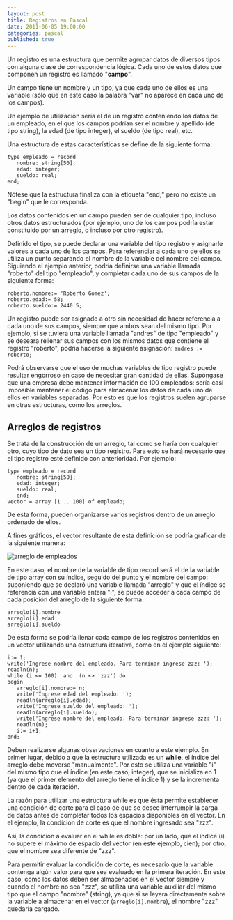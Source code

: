 ```yaml
---
layout: post
title: Registros en Pascal
date: 2011-06-05 19:00:00
categories: pascal
published: true
---
```

Un registro es una estructura que permite agrupar datos de diversos tipos con alguna clase de correspondencia lógica. Cada uno de estos datos que componen un registro es llamado "**campo**".

Un campo tiene un nombre y un tipo, ya que cada uno de ellos es una variable (sólo que en este caso la palabra "var" no aparece en cada uno de los campos).

Un ejemplo de utilización sería el de un registro conteniendo los datos de un empleado, en el que los campos podrían ser el nombre y apellido (de tipo string), la edad (de tipo integer), el sueldo (de tipo real), etc.

Una estructura de estas características se define de la siguiente forma:

<pre><code>type empleado = record
   nombre: string[50];
   edad: integer;
   sueldo: real;
end;</code></pre>

Nótese que la estructura finaliza con la etiqueta "end;" pero no existe un "begin" que le corresponda.

Los datos contenidos en un campo pueden ser de cualquier tipo, incluso otros datos estructurados (por ejemplo, uno de los campos podría estar constituido por un arreglo, o incluso por otro registro).

Definido el tipo, se puede declarar una variable del tipo registro y asignarle valores a cada uno de los campos. Para referenciar a cada uno de ellos se utiliza un punto separando el nombre de la variable del nombre del campo. Siguiendo el ejemplo anterior, podría definirse una variable llamada "roberto" del tipo "empleado", y completar cada uno de sus campos de la siguiente forma:

<pre><code>roberto.nombre:= 'Roberto Gomez';
roberto.edad:= 58;
roberto.sueldo:= 2440.5;</code></pre>

Un registro puede ser asignado a otro sin necesidad de hacer referencia a cada uno de sus campos, siempre que ambos sean del mismo tipo. Por ejemplo, si se tuviera una variable llamada "andres" de tipo "empleado" y se deseara rellenar sus campos con los mismos datos que contiene el registro "roberto", podría hacerse la siguiente asignación: <code>andres := roberto;</code>

Podrá observarse que el uso de muchas variables de tipo registro puede resultar engorroso en caso de necesitar gran cantidad de ellas. Supóngase que una empresa debe mantener información de 100 empleados: sería casi imposible mantener el código para almacenar los datos de cada uno de ellos en variables separadas. Por esto es que los registros suelen agruparse en otras estructuras, como los arreglos.


## Arreglos de registros

Se trata de la construcción de un arreglo, tal como se haría con cualquier otro, cuyo tipo de dato sea un tipo registro. Para esto se hará necesario que el tipo registro esté definido con anterioridad. Por ejemplo:

<pre><code>type empleado = record
   nombre: string[50];
   edad: integer;
   sueldo: real;
   end;
vector = array [1 .. 100] of empleado;</code></pre>

De esta forma, pueden organizarse varios registros dentro de un arreglo ordenado de ellos.

A fines gráficos, el vector resultante de esta definición se podría graficar de la siguiente manera:

![arreglo de empleados](/assets/2011-06-5-registros-pascal-img1.png)

En este caso, el nombre de la variable de tipo record será el de la variable de tipo array con su índice, seguido del punto y el nombre del campo: suponiendo que se declaró una variable llamada "arreglo" y que el índice se referencia con una variable entera "i", se puede acceder a cada campo de cada posición del arreglo de la siguiente forma:

<pre><code>arreglo[i].nombre
arreglo[i].edad
arreglo[i].sueldo</code></pre>

De esta forma se podría llenar cada campo de los registros contenidos en un vector utilizando una estructura iterativa, como en el ejemplo siguiente:

<pre><code>i:= 1;
write('Ingrese nombre del empleado. Para terminar ingrese zzz: ');
readln(n);
while (i &lt;= 100)  and  (n &lt;&gt; 'zzz') do
begin
   arreglo[i].nombre:= n;
   write('Ingrese edad del empleado: ');
   readln(arreglo[i].edad);
   write('Ingrese sueldo del empleado: ');
   readln(arreglo[i].sueldo);
   write('Ingrese nombre del empleado. Para terminar ingrese zzz: ');
   readln(n);
   i:= i+1;
end;</code></pre>

Deben realizarse algunas observaciones en cuanto a este ejemplo. En primer lugar, debido a que la estructura utilizada es un **while**, el índice del arreglo debe moverse "manualmente". Por esto se utiliza una variable "i" del mismo tipo que el índice (en este caso, integer), que se inicializa en 1 (ya que el primer elemento del arreglo tiene el índice 1) y se la incrementa dentro de cada iteración.

La razón para utilizar una estructura while es que ésta permite establecer una condición de corte para el caso de que se desee interrumpir la carga de datos antes de completar todos los espacios disponibles en el vector. En el ejemplo, la condición de corte es que el nombre ingresado sea "zzz".

Así, la condición a evaluar en el while es doble: por un lado, que el índice (i) no supere el máximo de espacio del vector (en este ejemplo, cien); por otro, que el nombre sea diferente de "zzz".

Para permitir evaluar la condición de corte, es necesario que la variable contenga algún valor para que sea evaluado en la primera iteración. En este caso, como los datos deben ser almacenados en el vector siempre y cuando el nombre no sea "zzz", se utiliza una variable auxiliar del mismo tipo que el campo "nombre" (string), ya que si se leyera directamente sobre la variable a almacenar en el vector (<code>arreglo[i].nombre</code>), el nombre "zzz" quedaría cargado.

